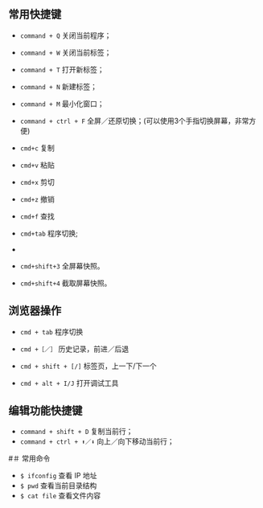 ## 常用快捷键
- `command + Q` 关闭当前程序；
- `command + W` 关闭当前标签；
- `command + T` 打开新标签；
- `command + N` 新建标签；
- `command + M` 最小化窗口；
- `command + ctrl + F` 全屏／还原切换；(可以使用3个手指切换屏幕，非常方便)


- `cmd+c` 复制
- `cmd+v` 粘贴
- `cmd+x` 剪切
- `cmd+z` 撤销
- `cmd+f` 查找
- `cmd+tab` 程序切换;

-

- `cmd+shift+3` 全屏幕快照。
- `cmd+shift+4` 截取屏幕快照。

## 浏览器操作
- `cmd + tab` 程序切换
- `cmd +［／］` 历史记录，前进／后退

- `cmd + shift + [/]` 标签页，上一下/下一个

- `cmd + alt + I/J` 打开调试工具

##  编辑功能快捷键
- `command + shift + D` 复制当前行；
- `command + ctrl + ⬆️／⬇️` 向上／向下移动当前行；

#＃ 常用命令
- `$ ifconfig` 查看 IP 地址
- `$ pwd` 查看当前目录结构
- `$ cat file` 查看文件内容

